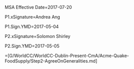 MSA Effective Date=2017-07-20

P1.xSignature=Andrea Ang

P1.Sign.YMD=2017-05-04

P2.xSignature=Solomon Shirley

P2.Sign.YMD=2017-05-05

=[G/WorldCC/WorldCC-Dublin-Present-CmA/Acme-Quake-FoodSupply/Step2-AgreeOnGeneralities.md]